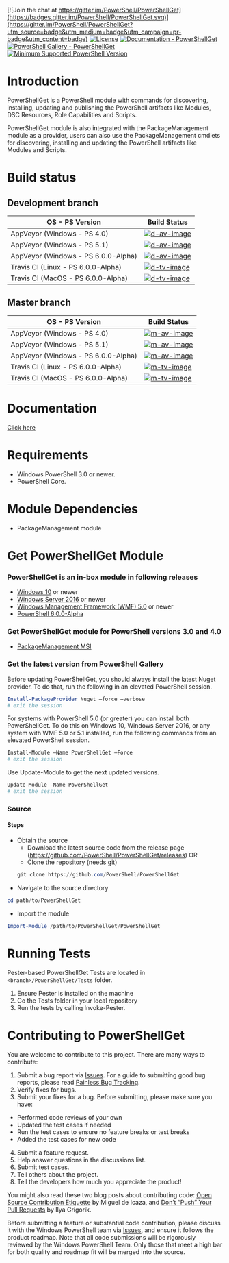 
[![Join the chat at https://gitter.im/PowerShell/PowerShellGet](https://badges.gitter.im/PowerShell/PowerShellGet.svg)](https://gitter.im/PowerShell/PowerShellGet?utm_source=badge&utm_medium=badge&utm_campaign=pr-badge&utm_content=badge)
[![License](https://img.shields.io/badge/license-MIT-blue.svg)](https://github.com/PowerShell/PowerShellGet/blob/development/LICENSE)
[![Documentation - PowerShellGet](https://img.shields.io/badge/Documentation-PowerShellGet-blue.svg)](https://msdn.microsoft.com/en-us/powershell/gallery/psget)
[![PowerShell Gallery - PowerShellGet](https://img.shields.io/badge/PowerShell%20Gallery-PowerShellGet-blue.svg)](https://www.powershellgallery.com/packages/PowerShellGet)
[![Minimum Supported PowerShell Version](https://img.shields.io/badge/PowerShell-3.0-blue.svg)](https://github.com/PowerShell/PowerShellGet)

Introduction
============

PowerShellGet is a PowerShell module with commands for discovering, installing, updating and publishing the PowerShell artifacts like Modules, DSC Resources, Role Capabilities and Scripts.

PowerShellGet module is also integrated with the PackageManagement module as a provider, users can also use the PackageManagement cmdlets for discovering, installing and updating the PowerShell artifacts like Modules and Scripts.


Build status
============

## Development branch

|         OS - PS Version             |          Build Status        |
|-------------------------------------|------------------------------|
| AppVeyor (Windows - PS 4.0)         | [![d-av-image][]][d-av-site] |
| AppVeyor (Windows - PS 5.1)         | [![d-av-image][]][d-av-site] |
| AppVeyor (Windows - PS 6.0.0-Alpha) | [![d-av-image][]][d-av-site] |
| Travis CI (Linux - PS 6.0.0-Alpha)  | [![d-tv-image][]][d-tv-site] |
| Travis CI (MacOS - PS 6.0.0-Alpha)  | [![d-tv-image][]][d-tv-site] |

## Master branch
|         OS - PS Version             |          Build Status        |
|-------------------------------------|------------------------------|
| AppVeyor (Windows - PS 4.0)         | [![m-av-image][]][m-av-site] |
| AppVeyor (Windows - PS 5.1)         | [![m-av-image][]][m-av-site] |
| AppVeyor (Windows - PS 6.0.0-Alpha) | [![m-av-image][]][m-av-site] |
| Travis CI (Linux - PS 6.0.0-Alpha)  | [![m-tv-image][]][m-tv-site] |
| Travis CI (MacOS - PS 6.0.0-Alpha)  | [![m-tv-image][]][m-tv-site] |

[d-av-image]: https://ci.appveyor.com/api/projects/status/91p7lpjoxit3gw72/branch/development?svg=true
[d-av-site]: https://ci.appveyor.com/project/PowerShell/powershellget/branch/development
[d-tv-image]: https://travis-ci.org/PowerShell/PowerShellGet.svg?branch=development
[d-tv-site]: https://travis-ci.org/PowerShell/PowerShellGet/branches

[m-av-image]: https://ci.appveyor.com/api/projects/status/91p7lpjoxit3gw72/branch/master?svg=true
[m-av-site]: https://ci.appveyor.com/project/PowerShell/powershellget/branch/master
[m-tv-image]: https://travis-ci.org/PowerShell/PowerShellGet.svg?branch=master
[m-tv-site]: https://travis-ci.org/PowerShell/PowerShellGet/branches

Documentation
=============

[Click here](https://msdn.microsoft.com/en-us/powershell/gallery/psget/overview)


Requirements
============

- Windows PowerShell 3.0 or newer.
- PowerShell Core.

Module Dependencies
===================

- PackageManagement module

Get PowerShellGet Module
========================

### PowerShellGet is an in-box module in following releases
- [Windows 10](https://www.microsoft.com/en-us/windows/get-windows-10) or newer
- [Windows Server 2016](https://technet.microsoft.com/en-us/windows-server-docs/get-started/windows-server-2016) or newer
- [Windows Management Framework (WMF) 5.0](https://www.microsoft.com/en-us/download/details.aspx?id=50395) or newer
- [PowerShell 6.0.0-Alpha](https://github.com/PowerShell/PowerShell/releases)

### Get PowerShellGet module for PowerShell versions 3.0 and 4.0
- [PackageManagement MSI](http://go.microsoft.com/fwlink/?LinkID=746217&clcid=0x409) 

### Get the latest version from PowerShell Gallery

Before updating PowerShellGet, you should always install the latest Nuget provider. To do that, run the following in an elevated PowerShell session.
```powershell
Install-PackageProvider Nuget –force –verbose
# exit the session
```

For systems with PowerShell 5.0 (or greater) you can install both PowerShellGet. 
To do this on Windows 10, Windows Server 2016, or any system with WMF 5.0 or 5.1 installed, run the following commands from an elevated PowerShell session.
```powershell
Install-Module –Name PowerShellGet –Force
# exit the session
```

Use Update-Module to get the next updated versions.
```powershell
Update-Module -Name PowerShellGet
# exit the session
```

### Source

#### Steps
* Obtain the source
    - Download the latest source code from the release page (https://github.com/PowerShell/PowerShellGet/releases) OR
    - Clone the repository (needs git)
    ```powershell
    git clone https://github.com/PowerShell/PowerShellGet
    ```
* Navigate to the source directory
```powershell
cd path/to/PowerShellGet
```

* Import the module
```powershell
Import-Module /path/to/PowerShellGet/PowerShellGet
```


Running Tests
=============

Pester-based PowerShellGet Tests are located in `<branch>/PowerShellGet/Tests` folder.

1. Ensure Pester is installed on the machine
2. Go the Tests folder in your local repository
3. Run the tests by calling Invoke-Pester.

Contributing to PowerShellGet
==============================
You are welcome to contribute to this project. There are many ways to contribute:

1. Submit a bug report via [Issues]( https://github.com/PowerShell/PowerShellGet/issues). For a guide to submitting good bug reports, please read [Painless Bug Tracking](http://www.joelonsoftware.com/articles/fog0000000029.html).
2. Verify fixes for bugs.
3. Submit your fixes for a bug. Before submitting, please make sure you have:
  * Performed code reviews of your own
  * Updated the test cases if needed
  * Run the test cases to ensure no feature breaks or test breaks
  * Added the test cases for new code
4. Submit a feature request.
5. Help answer questions in the discussions list.
6. Submit test cases.
7. Tell others about the project.
8. Tell the developers how much you appreciate the product!

You might also read these two blog posts about contributing code: [Open Source Contribution Etiquette](http://tirania.org/blog/archive/2010/Dec-31.html) by Miguel de Icaza, and [Don’t “Push” Your Pull Requests](http://www.igvita.com/2011/12/19/dont-push-your-pull-requests/) by Ilya Grigorik.

Before submitting a feature or substantial code contribution, please discuss it with the Windows PowerShell team via [Issues](https://github.com/PowerShell/PowerShellGet/issues), and ensure it follows the product roadmap. Note that all code submissions will be rigorously reviewed by the Windows PowerShell Team. Only those that meet a high bar for both quality and roadmap fit will be merged into the source.


